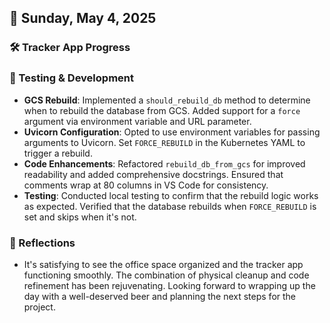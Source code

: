## 📅 Sunday, May 4, 2025

### 🛠️ Tracker App Progress

### 🧪 Testing & Development

* **GCS Rebuild**: Implemented a `should_rebuild_db` method to determine when to rebuild the database from GCS. Added support for a `force` argument via environment variable and URL parameter.
* **Uvicorn Configuration**: Opted to use environment variables for passing arguments to Uvicorn. Set `FORCE_REBUILD` in the Kubernetes YAML to trigger a rebuild.
* **Code Enhancements**: Refactored `rebuild_db_from_gcs` for improved readability and added comprehensive docstrings. Ensured that comments wrap at 80 columns in VS Code for consistency.
* **Testing**: Conducted local testing to confirm that the rebuild logic works as expected. Verified that the database rebuilds when `FORCE_REBUILD` is set and skips when it's not.

### 🧠 Reflections

* It's satisfying to see the office space organized and the tracker app functioning smoothly. The combination of physical cleanup and code refinement has been rejuvenating. Looking forward to wrapping up the day with a well-deserved beer and planning the next steps for the project.
